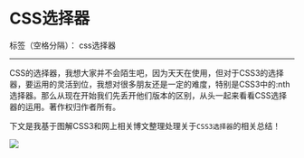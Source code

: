 # CSS选择器

标签（空格分隔）： css选择器

---

CSS的选择器，我想大家并不会陌生吧，因为天天在使用，但对于CSS3的选择器，要运用的灵活到位，我想对很多朋友还是一定的难度，特别是CSS3中的:nth选择器。那么从现在开始我们先丢开他们版本的区别，从头一起来看看CSS选择器的运用。著作权归作者所有。

下文是我基于图解CSS3和网上相关博文整理处理关于`CSS3选择器`的相关总结！

![](http://images0.cnblogs.com/blog2015/790963/201507/282324267509975.jpg)




